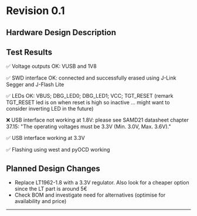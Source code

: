 # Revision 0.1

## Hardware Design Description



## Test Results

✅ Voltage outputs OK: VUSB and 1V8

✅ SWD interface OK: connected and successfully erased using J-Link Segger and J-Flash Lite

✅ LEDs OK: VBUS; DBG_LED0; DBG_LED1; VCC; TGT_RESET (remark TGT_RESET led is on when reset is high so inactive ... might want to consider inverting LED in the future)

❌ USB interface not working at 1.8V: please see SAMD21 datasheet chapter 37.15: "The operating voltages must be 3.3V (Min. 3.0V, Max. 3.6V)."

✅ USB interface working at 3.3V

✅ Flashing using west and pyOCD working

## Planned Design Changes

- Replace LT1962-1.8 with a 3.3V regulator. Also look for a cheaper option since the LT part is around 5€
- Check BOM and investigate need for alternatives (optimise for availability and price)

---
